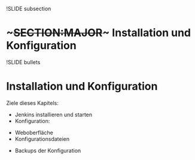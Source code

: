 !SLIDE subsection
# ~~~SECTION:MAJOR~~~ Installation und Konfiguration

!SLIDE bullets
# Installation und Konfiguration
Ziele dieses Kapitels:

* Jenkins installieren und starten
* Konfiguration:
 - Weboberfläche
 - Konfigurationsdateien
* Backups der Konfiguration
